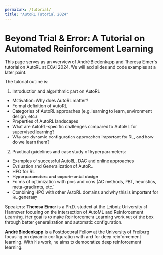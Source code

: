 ```yaml
---
permalink: /tutorial/
title: "AutoRL Tutorial 2024"
---
```


# Beyond Trial & Error: A Tutorial on Automated Reinforcement Learning

This page serves as an overview of André Biedenkapp and Theresa Eimer's tutorial on AutoRL at ECAI 2024. We will add slides and code examples at a later point.

The tutorial outline is:
1. Introduction and algorithmic part on AutoRL
- Motivation: Why does AutoRL matter?
- Formal definition of AutoRL
- Categories of AutoRL approaches (e.g. learning to learn, environment design, etc.)
- Properties of AutoRL landscapes
- What are AutoRL-specific challenges compared to AutoML for supervised learning? 
- Why are dynamic configuration approaches important for RL, and how do we learn them? 

2. Practical guidelines and case study of hyperparameters:
- Examples of successful AutoRL, DAC and online approaches
- Evaluation and Generalization of AutoRL
- HPO for RL
- Hyperparameters and experimental design
- Forms of optimization with pros and cons (AC methods, PBT, heuristics, meta-gradients, etc.)
- Combining HPO with other AutoRL domains and why this is important for RL generally


Speakers:
**Theresa Eimer** is a Ph.D. student at the Leibniz University of Hannover focusing on the intersection of AutoML and Reinforcement Learning. Her goal is to make Reinforcement Learning work out of the box through better generalization and automatic configuration.

**André Biedenkapp** is a Postdoctoral Fellow at the University of Freiburg focusing on dynamic configuration with and for deep reinforcement learning.
With his work, he aims to democratize deep reinforcement learning.
